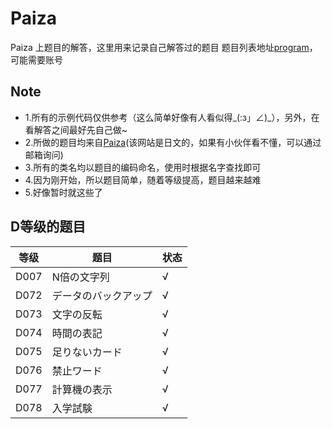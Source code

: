 # Paiza
Paiza 上题目的解答，这里用来记录自己解答过的题目
题目列表地址[program](https://paiza.jp/en_try/mypage/results)，可能需要账号

## Note
+ 1.所有的示例代码仅供参考（这么简单好像有人看似得_(:з」∠)_），另外，在看解答之间最好先自己做~
+ 2.所做的题目均来自[Paiza](https://paiza.jp)(该网站是日文的，如果有小伙伴看不懂，可以通过邮箱询问)
+ 3.所有的类名均以题目的编码命名，使用时根据名字查找即可
+ 4.因为刚开始，所以题目简单，随着等级提高，题目越来越难
+ 5.好像暂时就这些了

## D等级的题目

|等级|题目|状态|
|------|------|------|
|D007|N倍の文字列|√|
|D072|データのバックアップ|√|
|D073|文字の反転|√|
|D074|時間の表記|√|
|D075|足りないカード|√|
|D076|禁止ワード|√|
|D077|計算機の表示|√|
|D078|入学試験|√|

